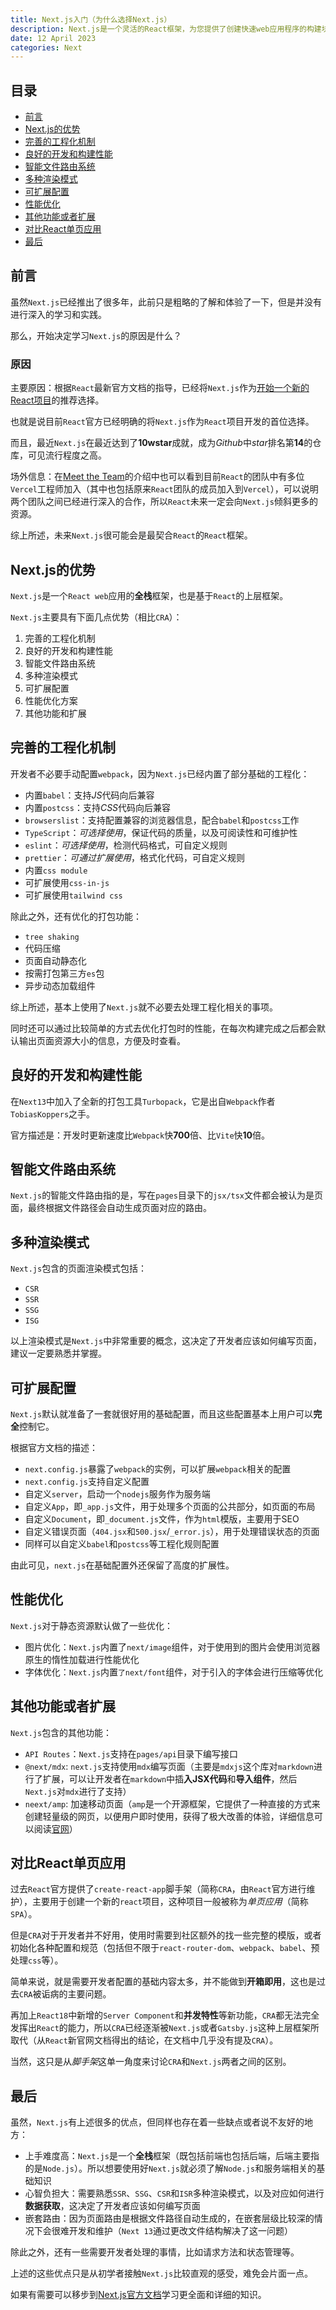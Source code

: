 ```yaml
---
title: Next.js入门（为什么选择Next.js）
description: Next.js是一个灵活的React框架，为您提供了创建快速web应用程序的构建块。
date: 12 April 2023
categories: Next
---
```


## 目录
- [前言](#前言)
- [Next.js的优势](#Next.js的优势)
- [完善的工程化机制](#完善的工程化机制)
- [良好的开发和构建性能](#良好的开发和构建性能)
- [智能文件路由系统](#智能文件路由系统)
- [多种渲染模式](#多种渲染模式)
- [可扩展配置](#可扩展配置)
- [性能优化](#性能优化)
- [其他功能或者扩展](#其他功能或者扩展)
- [对比React单页应用](#对比React单页应用)
- [最后](#最后)


## 前言
虽然`Next.js`已经推出了很多年，此前只是粗略的了解和体验了一下，但是并没有进行深入的学习和实践。 

那么，开始决定学习`Next.js`的原因是什么？

### 原因
主要原因：根据`React`最新官方文档的指导，已经将`Next.js`作为[开始一个新的React项目](https://react.dev/learn/start-a-new-react-project)的推荐选择。

也就是说目前`React`官方已经明确的将`Next.js`作为`React`项目开发的首位选择。

而且，最近`Next.js`在最近达到了**10wstar**成就，成为*Github*中*star*排名第**14**的仓库，可见流行程度之高。

场外信息：在[Meet the Team](https://react.dev/community/team)的介绍中也可以看到目前`React`的团队中有多位`Vercel`工程师加入（其中也包括原来`React`团队的成员加入到`Vercel`），可以说明两个团队之间已经进行深入的合作，所以`React`未来一定会向`Next.js`倾斜更多的资源。

综上所述，未来`Next.js`很可能会是最契合`React`的`React`框架。

## Next.js的优势
`Next.js`是一个`React web`应用的**全栈**框架，也是基于`React`的上层框架。

`Next.js`主要具有下面几点优势（相比`CRA`）：
1. 完善的工程化机制
2. 良好的开发和构建性能
3. 智能文件路由系统
4. 多种渲染模式
5. 可扩展配置
6. 性能优化方案
7. 其他功能和扩展

## 完善的工程化机制
开发者不必要手动配置`webpack`，因为`Next.js`已经内置了部分基础的工程化：
+ 内置`babel`：支持*JS*代码向后兼容
+ 内置`postcss`：支持*CSS*代码向后兼容
+ `browserslist`：支持配置兼容的浏览器信息，配合`babel`和`postcss`工作
+ `TypeScript`：*可选择使用*，保证代码的质量，以及可阅读性和可维护性
+ `eslint`：*可选择使用*，检测代码格式，可自定义规则
+ `prettier`：*可通过扩展使用*，格式化代码，可自定义规则
+ 内置`css module` 
+ 可扩展使用`css-in-js`
+ 可扩展使用`tailwind css`

除此之外，还有优化的打包功能：
+ `tree shaking`
+ 代码压缩
+ 页面自动静态化
+ 按需打包第三方`es`包
+ 异步动态加载组件

综上所述，基本上使用了`Next.js`就不必要去处理工程化相关的事项。

同时还可以通过比较简单的方式去优化打包时的性能，在每次构建完成之后都会默认输出页面资源大小的信息，方便及时查看。

## 良好的开发和构建性能
在`Next13`中加入了全新的打包工具`Turbopack`，它是出自`Webpack`作者`TobiasKoppers`之手。

官方描述是：开发时更新速度比`Webpack`快**700**倍、比`Vite`快**10**倍。

## 智能文件路由系统
`Next.js`的智能文件路由指的是，写在`pages`目录下的`jsx/tsx`文件都会被认为是页面，最终根据文件路径会自动生成页面对应的路由。

## 多种渲染模式
`Next.js`包含的页面渲染模式包括：
+ `CSR`
+ `SSR`
+ `SSG`
+ `ISG`

以上渲染模式是`Next.js`中非常重要的概念，这决定了开发者应该如何编写页面，建议一定要熟悉并掌握。

## 可扩展配置
`Next.js`默认就准备了一套就很好用的基础配置，而且这些配置基本上用户可以**完全**控制它。

根据官方文档的描述：
+ `next.config.js`暴露了`webpack`的实例，可以扩展`webpack`相关的配置
+ `next.config.js`支持自定义配置
+ 自定义`server`，启动一个`nodejs`服务作为服务端
+ 自定义`App`，即`_app.js`文件，用于处理多个页面的公共部分，如页面的布局
+ 自定义`Document`，即`_document.js`文件，作为`html`模版，主要用于SEO
+ 自定义错误页面（`404.jsx`和`500.jsx`/`_error.js`），用于处理错误状态的页面
+ 同样可以自定义`babel`和`postcss`等工程化规则配置

由此可见，`next.js`在基础配置外还保留了高度的扩展性。

## 性能优化
`Next.js`对于静态资源默认做了一些优化：
+ 图片优化：`Next.js`内置了`next/image`组件，对于使用到的图片会使用浏览器原生的惰性加载进行性能优化
+ 字体优化：`Next.js`内置`了next/font`组件，对于引入的字体会进行压缩等优化

## 其他功能或者扩展
`Next.js`包含的其他功能：
+ `API Routes`：`Next.js`支持在`pages/api`目录下编写接口
+ `@next/mdx`: `next.js`支持使用`mdx`编写页面（主要是`mdxjs`这个库对`markdown`进行了扩展，可以让开发者在`markdown`中插**入JSX代码**和**导入组件**，然后`Next.js`对`mdx`进行了支持）
+ `neext/amp`: 加速移动页面（`amp`是一个开源框架，它提供了一种直接的方式来创建轻量级的网页，以便用户即时使用，获得了极大改善的体验，详细信息可以阅读[官网](https://amp.dev/)）

## 对比React单页应用
过去`React`官方提供了`create-react-app`脚手架（简称`CRA`，由`React`官方进行维护），主要用于创建一个新的`react`项目，这种项目一般被称为*单页应用*（简称`SPA`）。  

但是`CRA`对于开发者并不好用，使用时需要到社区额外的找一些完整的模版，或者初始化各种配置和规范（包括但不限于`react-router-dom`、`webpack`、`babel`、预处理`css`等）。

简单来说，就是需要开发者配置的基础内容太多，并不能做到**开箱即用**，这也是过去`CRA`被诟病的主要问题。

再加上`React18`中新增的`Server Component`和**并发特性**等新功能，`CRA`都无法完全发挥出`React`的能力，所以`CRA`已经逐渐被`Next.js`或者`Gatsby.js`这种上层框架所取代（从`React`新官网文档得出的结论，在文档中几乎没有提及`CRA`）。

当然，这只是从*脚手架*这单一角度来讨论`CRA`和`Next.js`两者之间的区别。

## 最后
虽然，`Next.js`有上述很多的优点，但同样也存在着一些缺点或者说不友好的地方：
+ 上手难度高：`Next.js`是一个**全栈**框架（既包括前端也包括后端，后端主要指的是`Node.js`）。所以想要使用好`Next.js`就必须了解`Node.js`和服务端相关的基础知识
+ 心智负担大：需要熟悉`SSR`、`SSG`、`CSR`和`ISR`多种渲染模式，以及对应如何进行**数据获取**，这决定了开发者应该如何编写页面
+ 嵌套路由：因为页面路由是根据文件路径自动生成的，在嵌套层级比较深的情况下会很难开发和维护（`Next 13`通过更改文件结构解决了这一问题）

除此之外，还有一些需要开发者处理的事情，比如请求方法和状态管理等。

上述的这些优点只是从初学者接触`Next.js`比较直观的感受，难免会片面一点。

如果有需要可以移步到[Next.js官方文档](https://nextjs.org/docs/getting-started)学习更全面和详细的知识。

